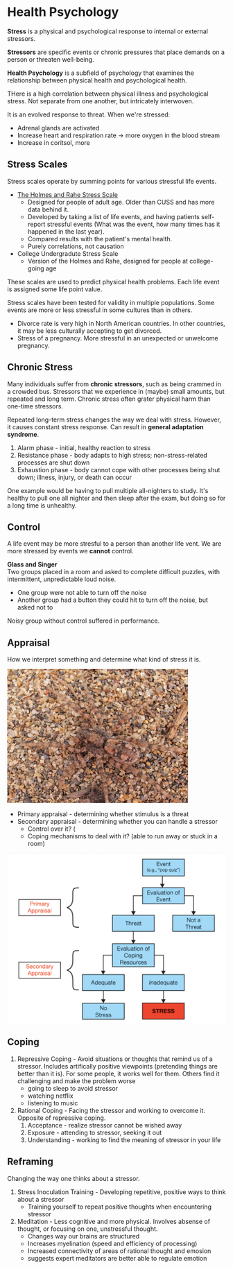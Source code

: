 # Health Psychology

**Stress** is a physical and psychological response to internal or external
stressors.

**Stressors** are specific events or chronic pressures that place demands on a
person or threaten well-being.

**Health Psychology** is a subfield of psychology that examines the
relationship between physical health and psychological health.

THere is a high correlation between physical illness and psychological stress.
Not separate from one another, but intricately interwoven.

It is an evolved response to threat. When we're stressed:
* Adrenal glands are activated
* Increase heart and respiration rate -> more oxygen in the blood stream
* Increase in coritsol, more 

## Stress Scales
Stress scales operate by summing points for various stressful life events.
* [The Holmes and Rahe Stress Scale](http://bit.ly/28XuQEq)
	* Designed for people of adult age. Older than CUSS and has more data behind
	  it.
	* Developed by taking a list of life events, and having patients self-report
	  stressful events (What was the event, how many times has it happened in the
	  last year).
	* Compared results with the patient's mental health.
	* Purely correlations, not causation
* College Undergradute Stress Scale
	* Version of the Holmes and Rahe, designed for people at college-going age

These scales are used to predict physical health problems. Each life event is
assigned some life point value.

Stress scales have been tested for validity in multiple populations. Some
events are more or less stressful in some cultures than in others.
* Divorce rate is very high in North American countries. In other countries, it
  may be less culturally accepting to get divorced.
* Stress of a pregnancy. More stressful in an unexpected or unwelcome
  pregnancy.


## Chronic Stress
Many individuals suffer from **chronic stressors**, such as being crammed in a
crowded bus. Stressors that we experience in (maybe) small amounts, but
repeated and long term. Chronic stress often grater physical harm than one-time
stressors.

Repeated long-term stress changes the way we deal with stress. However, it
causes constant stress response. Can result in **general adaptation syndrome**.
1. Alarm phase - initial, healthy reaction to stress
2. Resistance phase - body adapts to high stress; non-stress-related processes
   are shut down
3. Exhaustion phase - body cannot cope with other processes being shut down;
   illness, injury, or death can occur

One example would be having to pull multiple all-nighters to study. It's
healthy to pull one all nighter and then sleep after the exam, but doing so for
a long time is unhealthy.

## Control
A life event may be more stresful to a person than another life vent. We are
more stressed by events we **cannot** control. 

**Glass and Singer**  
Two groups placed in a room and asked to complete difficult puzzles, with
intermittent, unpredictable loud noise.
* One group were not able to turn off the noise
* Another group had a button they could hit to turn off the noise, but asked not
  to

Noisy group without control suffered in performance.

## Appraisal
How we interpret something and determine what kind of stress it is.

![spider-appraisal](./pictures/spider-appraisal.png)

* Primary appraisal - determining whether stimulus is a threat
* Secondary appraisal - determining whether you can handle a stressor
	* Control over it? (
	* Coping mechanisms to deal with it? (able to run away or stuck in a room)

![appraisal](./pictures/appraisal.png)

## Coping
1. Repressive Coping - Avoid situations or thoughts that remind us of a
   stressor. Includes artifically positive viewpoints (pretending things are
   better than it is). For some people, it works well for them. Others find it
   challenging and make the problem worse
	* going to sleep to avoid stressor
	* watching netflix
	* listening to music
2. Rational Coping - Facing the stressor and working to overcome it. Opposite
   of repressive coping.
	1. Acceptance - realize stressor cannot be wished away
	2. Exposure - attending to stressor, seeking it out
	3. Understanding - working to find the meaning of stressor in your life

## Reframing
Changing the way one thinks about a stressor.

1. Stress Inoculation Training - Developing repetitive, positive ways to think
   about a stressor
	* Training yourself to repeat positive thoughts when encountering stressor
2. Meditation - Less cognitive and more physical. Involves absense of thought,
   or focusing on one, unstressful thought. 
	* Changes way our brains are structured
	* Increases myelination (speed and efficiency of processing)
	* Increased connectivity of areas of rational thought and emosion
	* suggests expert meditators are better able to regulate emotion

